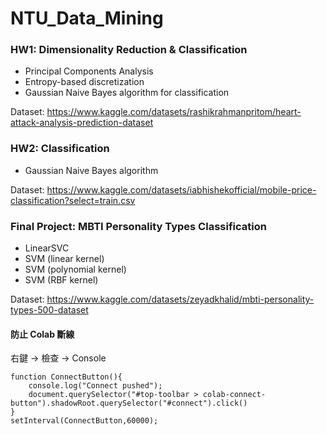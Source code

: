 # NTU_Data_Mining

### HW1: Dimensionality Reduction & Classification
* Principal Components Analysis
* Entropy-based discretization
* Gaussian Naive Bayes algorithm for classification

Dataset: https://www.kaggle.com/datasets/rashikrahmanpritom/heart-attack-analysis-prediction-dataset

### HW2: Classification
* Gaussian Naive Bayes algorithm

Dataset: https://www.kaggle.com/datasets/iabhishekofficial/mobile-price-classification?select=train.csv

### Final Project: MBTI Personality Types Classification
* LinearSVC
* SVM (linear kernel)
* SVM (polynomial kernel)
* SVM (RBF kernel)

Dataset: https://www.kaggle.com/datasets/zeyadkhalid/mbti-personality-types-500-dataset

#### 防止 Colab 斷線
右鍵 -> 檢查 -> Console
```
function ConnectButton(){
    console.log("Connect pushed");
    document.querySelector("#top-toolbar > colab-connect-button").shadowRoot.querySelector("#connect").click()
}
setInterval(ConnectButton,60000);
```
